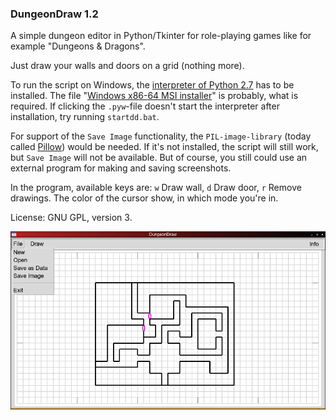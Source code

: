 ### DungeonDraw 1.2

A simple dungeon editor in Python/Tkinter for role-playing games like for example "Dungeons & Dragons".

Just draw your walls and doors on a grid (nothing more).

To run the script on Windows, the [interpreter of Python 2.7](https://www.python.org/downloads/release/python-2718/) has to be installed. The file "[Windows x86-64 MSI installer](https://www.python.org/ftp/python/2.7.18/python-2.7.18.amd64.msi)" is probably, what is required.
If clicking the `.pyw`-file doesn't start the interpreter after installation, try running `startdd.bat`.

For support of the `Save Image` functionality, the `PIL-image-library` (today called [Pillow](https://pypi.org/project/Pillow/)) would be needed. If it's not installed, the script will still work, but `Save Image` will not be available. But of course, you still could use an external program for making and saving screenshots.

In the program, available keys are: `w` Draw wall, `d` Draw door, `r` Remove drawings. The color of the cursor show, in which mode you're in.

License: GNU GPL, version 3.

![DungeonDraw](https://github.com/hlubenow/DungeonDraw/blob/main/dungeondraw.png)
